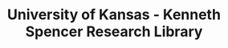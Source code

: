 ---
layout: repo
title: "University of Kansas - Kenneth Spencer Research Library"
id: 26134
permalink: repos/26134/
---